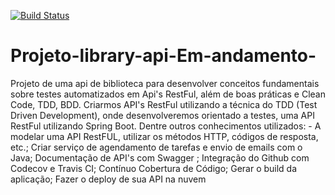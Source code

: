 [![Build Status](https://app.travis-ci.com/Danielfp13/Projeto-library-api-Em-andamento-.svg?branch=main)](https://app.travis-ci.com/Danielfp13/Projeto-library-api-Em-andamento-)
# Projeto-library-api-Em-andamento-
Projeto de uma api de biblioteca para desenvolver conceitos fundamentais sobre testes automatizados em Api's RestFul,  além de boas práticas e Clean Code, TDD, BDD. Criarmos API's RestFul utilizando a técnica do TDD (Test Driven Development), onde desenvolveremos orientado a testes, uma API RestFul utilizando Spring Boot.  Dentre outros conhecimentos utilizados: - A modelar uma API RestFUL, utilizar os métodos HTTP, códigos de resposta, etc.;  Criar serviço de agendamento de tarefas e envio de emails com o Java;  Documentação de API's com Swagger ;  Integração do Github com Codecov e Travis CI; Contínuo Cobertura de Código; Gerar o build da aplicação; Fazer o deploy de sua API na nuvem
